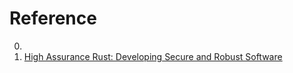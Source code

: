 # Reference

0. []()
0. [High Assurance Rust: Developing Secure and Robust Software](https://highassurance.rs/landing.html)


